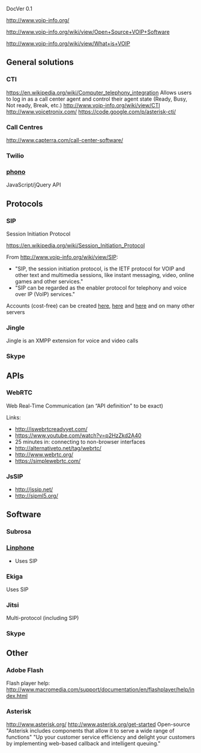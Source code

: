 DocVer 0.1


http://www.voip-info.org/

http://www.voip-info.org/wiki/view/Open+Source+VOIP+Software

http://www.voip-info.org/wiki/view/What+is+VOIP


## General solutions


### CTI
https://en.wikipedia.org/wiki/Computer_telephony_integration
Allows users to log in as a call center agent and control their agent state (Ready, Busy, Not ready, Break, etc.)
http://www.voip-info.org/wiki/view/CTI
http://www.voicetronix.com/
https://code.google.com/p/asterisk-cti/


### Call Centres
http://www.capterra.com/call-center-software/


### Twilio


### [phono](http://drive.google.com/open?id=1kanWbmOqA4Nax6iw41e5Dc8pDlVTjwJmtnkt2OA10pQ)
JavaScript/jQuery API


## Protocols


### SIP

Session Initiation Protocol

https://en.wikipedia.org/wiki/Session_Initiation_Protocol

From http://www.voip-info.org/wiki/view/SIP:
* "SIP, the session initiation protocol, is the IETF protocol for VOIP and other text and multimedia sessions, like instant messaging, video, online games and other services."
* "SIP can be regarded as the enabler protocol for telephony and voice over IP (VoIP) services."

Accounts (cost-free) can be created [here](http://www.antisip.com/sip-antisip-com-register), [here](http://www.linphone.org/free-sip-service.html) and [here](https://ekiga.im/index.php?page=register) and on many other servers


### Jingle
Jingle is an XMPP extension for voice and video calls


### Skype


## APIs

### WebRTC
Web Real-Time Communication
(an “API definition” to be exact)

Links:
* http://iswebrtcreadyyet.com/
* https://www.youtube.com/watch?v=p2HzZkd2A40 
* 25 minutes in: connecting to non-browser interfaces
* http://alternativeto.net/tag/webrtc/
* http://www.webrtc.org/
* https://simplewebrtc.com/

### JsSIP
* http://jssip.net/
* http://sipml5.org/


## Software

### Subrosa

### [Linphone](http://www.linphone.org/)
* Uses SIP

### Ekiga
Uses SIP

### Jitsi
Multi-protocol (including SIP)

### Skype


## Other

### Adobe Flash
Flash player help:
http://www.macromedia.com/support/documentation/en/flashplayer/help/index.html

### Asterisk
http://www.asterisk.org/
http://www.asterisk.org/get-started
Open-source
"Asterisk includes components that allow it to serve a wide range of functions"
"Up your customer service efficiency and delight your customers by implementing web-based callback and intelligent queuing."

